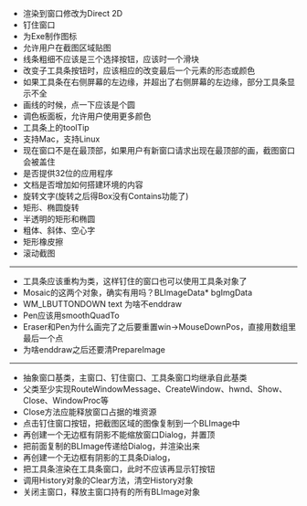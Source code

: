 ﻿- 渲染到窗口修改为Direct 2D
- 钉住窗口
- 为Exe制作图标
- 允许用户在截图区域贴图
- 线条粗细不应该是三个选择按钮，应该时一个滑块
- 改变子工具条按钮时，应该相应的改变最后一个元素的形态或颜色
- 如果工具条在右侧屏幕的左边缘，并超出了右侧屏幕的左边缘，部分工具条显示不全
- 画线的时候，点一下应该是个圆
- 调色板面板，允许用户使用更多颜色
- 工具条上的toolTip
- 支持Mac，支持Linux
- 现在窗口不是在最顶部，如果用户有新窗口请求出现在最顶部的画，截图窗口会被盖住
- 是否提供32位的应用程序
- 文档是否增加如何搭建环境的内容
- 旋转文字(旋转之后得Box没有Contains功能了)
- 矩形、椭圆旋转
- 半透明的矩形和椭圆
- 粗体、斜体、空心字
- 矩形橡皮擦
- 滚动截图

- ----------------------------------
- 工具条应该重构为类，这样钉住的窗口也可以使用工具条对象了
- Mosaic的这两个对象，确实有用吗？BLImageData* bgImgData
- WM_LBUTTONDOWN text 为啥不enddraw
- Pen应该用smoothQuadTo
- Eraser和Pen为什么画完了之后要重置win->MouseDownPos，直接用数组里最后一个点
- 为啥enddraw之后还要清PrepareImage
- ----------------------------------
- 抽象窗口基类，主窗口、钉住窗口、工具条窗口均继承自此基类
- 父类至少实现RouteWindowMessage、CreateWindow、hwnd、Show、Close、WindowProc等
- Close方法应能释放窗口占据的堆资源
- 点击钉住窗口按钮，把截图区域的图像复制到一个BLImage中
- 再创建一个无边框有阴影不能缩放窗口Dialog，并置顶
- 把前面复制的BLImage传递给Dialog，并渲染出来
- 再创建一个无边框有阴影的工具条Dialog，
- 把工具条渲染在工具条窗口，此时不应该再显示钉按钮
- 调用History对象的Clear方法，清空History对象
- 关闭主窗口，释放主窗口持有的所有BLImage对象

